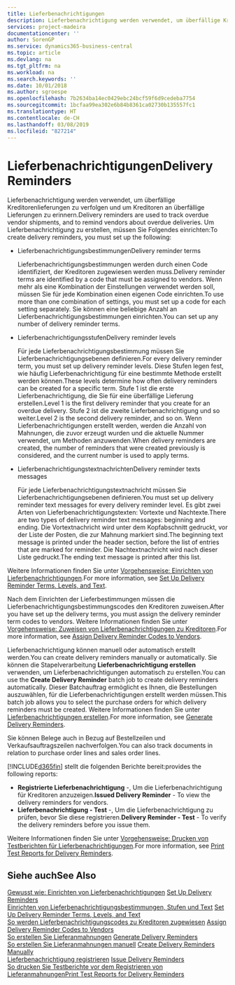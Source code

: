 ```yaml
---
title: Lieferbenachrichtigungen
description: Lieferbenachrichtigung werden verwendet, um überfällige Kreditorenlieferungen zu verfolgen und um Kreditoren an überfällige Lieferungen zu erinnern.
services: project-madeira
documentationcenter: ''
author: SorenGP
ms.service: dynamics365-business-central
ms.topic: article
ms.devlang: na
ms.tgt_pltfrm: na
ms.workload: na
ms.search.keywords: ''
ms.date: 10/01/2018
ms.author: sgroespe
ms.openlocfilehash: 7b2634ba14ec0429ebc24bcf59f6d9cedeba7754
ms.sourcegitcommit: 1bcfaa99ea302e6b84b8361ca02730b135557fc1
ms.translationtype: HT
ms.contentlocale: de-CH
ms.lasthandoff: 03/08/2019
ms.locfileid: "827214"
---
```

# <a name="delivery-reminders"></a><span data-ttu-id="1cb47-103">Lieferbenachrichtigungen</span><span class="sxs-lookup"><span data-stu-id="1cb47-103">Delivery Reminders</span></span>
<span data-ttu-id="1cb47-104">Lieferbenachrichtigung werden verwendet, um überfällige Kreditorenlieferungen zu verfolgen und um Kreditoren an überfällige Lieferungen zu erinnern.</span><span class="sxs-lookup"><span data-stu-id="1cb47-104">Delivery reminders are used to track overdue vendor shipments, and to remind vendors about overdue deliveries.</span></span> <span data-ttu-id="1cb47-105">Um Lieferbenachrichtigung zu erstellen, müssen Sie Folgendes einrichten:</span><span class="sxs-lookup"><span data-stu-id="1cb47-105">To create delivery reminders, you must set up the following:</span></span>  

- <span data-ttu-id="1cb47-106">Lieferbenachrichtigungsbestimmungen</span><span class="sxs-lookup"><span data-stu-id="1cb47-106">Delivery reminder terms</span></span>  

    <span data-ttu-id="1cb47-107">Lieferbenachrichtigungsbestimmungen werden durch einen Code identifiziert, der Kreditoren zugewiesen werden muss.</span><span class="sxs-lookup"><span data-stu-id="1cb47-107">Delivery reminder terms are identified by a code that must be assigned to vendors.</span></span> <span data-ttu-id="1cb47-108">Wenn mehr als eine Kombination der Einstellungen verwendet werden soll, müssen Sie für jede Kombination einen eigenen Code einrichten.</span><span class="sxs-lookup"><span data-stu-id="1cb47-108">To use more than one combination of settings, you must set up a code for each setting separately.</span></span> <span data-ttu-id="1cb47-109">Sie können eine beliebige Anzahl an Lieferbenachrichtigungsbestimmungen einrichten.</span><span class="sxs-lookup"><span data-stu-id="1cb47-109">You can set up any number of delivery reminder terms.</span></span>  

- <span data-ttu-id="1cb47-110">Lieferbenachrichtigungsstufen</span><span class="sxs-lookup"><span data-stu-id="1cb47-110">Delivery reminder levels</span></span>  

    <span data-ttu-id="1cb47-111">Für jede Lieferbenachrichtigungsbestimmung müssen Sie Lieferbenachrichtigungsebenen definieren.</span><span class="sxs-lookup"><span data-stu-id="1cb47-111">For every delivery reminder term, you must set up delivery reminder levels.</span></span> <span data-ttu-id="1cb47-112">Diese Stufen legen fest, wie häufig Lieferbenachrichtigung für eine bestimmte Methode erstellt werden können.</span><span class="sxs-lookup"><span data-stu-id="1cb47-112">These levels determine how often delivery reminders can be created for a specific term.</span></span> <span data-ttu-id="1cb47-113">Stufe 1 ist die erste Lieferbenachrichtigung, die Sie für eine überfällige Lieferung erstellen.</span><span class="sxs-lookup"><span data-stu-id="1cb47-113">Level 1 is the first delivery reminder that you create for an overdue delivery.</span></span> <span data-ttu-id="1cb47-114">Stufe 2 ist die zweite Lieferbenachrichtigung und so weiter.</span><span class="sxs-lookup"><span data-stu-id="1cb47-114">Level 2 is the second delivery reminder, and so on.</span></span> <span data-ttu-id="1cb47-115">Wenn Lieferbenachrichtigungen erstellt werden, werden die Anzahl von Mahnungen, die zuvor erzeugt wurden und die aktuelle Nummer verwendet, um Methoden anzuwenden.</span><span class="sxs-lookup"><span data-stu-id="1cb47-115">When delivery reminders are created, the number of reminders that were created previously is considered, and the current number is used to apply terms.</span></span>  

- <span data-ttu-id="1cb47-116">Lieferbenachrichtigungstextnachrichten</span><span class="sxs-lookup"><span data-stu-id="1cb47-116">Delivery reminder texts messages</span></span>  

    <span data-ttu-id="1cb47-117">Für jede Lieferbenachrichtigungstextnachricht müssen Sie Lieferbenachrichtigungsebenen definieren.</span><span class="sxs-lookup"><span data-stu-id="1cb47-117">You must set up delivery reminder text messages for every delivery reminder level.</span></span> <span data-ttu-id="1cb47-118">Es gibt zwei Arten von Lieferbenachrichtigungstexten: Vortexte und Nachtexte.</span><span class="sxs-lookup"><span data-stu-id="1cb47-118">There are two types of delivery reminder text messages: beginning and ending.</span></span> <span data-ttu-id="1cb47-119">Die Vortextnachricht wird unter dem Kopfabschnitt gedruckt, vor der Liste der Posten, die zur Mahnung markiert sind.</span><span class="sxs-lookup"><span data-stu-id="1cb47-119">The beginning text message is printed under the header section, before the list of entries that are marked for reminder.</span></span> <span data-ttu-id="1cb47-120">Die Nachtextnachricht wird nach dieser Liste gedruckt.</span><span class="sxs-lookup"><span data-stu-id="1cb47-120">The ending text message is printed after this list.</span></span>  

<span data-ttu-id="1cb47-121">Weitere Informationen finden Sie unter [Vorgehensweise: Einrichten von Lieferbenachrichtigungen](how-to-set-up-delivery-reminder-terms-levels-and-text.md).</span><span class="sxs-lookup"><span data-stu-id="1cb47-121">For more information, see [Set Up Delivery Reminder Terms, Levels, and Text](how-to-set-up-delivery-reminder-terms-levels-and-text.md).</span></span>  

<span data-ttu-id="1cb47-122">Nach dem Einrichten der Lieferbestimmungen müssen die Lieferbenachrichtigungsbestimmungscodes den Kreditoren zuweisen.</span><span class="sxs-lookup"><span data-stu-id="1cb47-122">After you have set up the delivery terms, you must assign the delivery reminder term codes to vendors.</span></span> <span data-ttu-id="1cb47-123">Weitere Informationen finden Sie unter [Vorgehensweise: Zuweisen von Lieferbenachrichtigungen zu Kreditoren](how-to-assign-delivery-reminder-codes-to-vendors.md).</span><span class="sxs-lookup"><span data-stu-id="1cb47-123">For more information, see [Assign Delivery Reminder Codes to Vendors](how-to-assign-delivery-reminder-codes-to-vendors.md).</span></span>  

<span data-ttu-id="1cb47-124">Lieferbenachrichtigung können manuell oder automatisch erstellt werden.</span><span class="sxs-lookup"><span data-stu-id="1cb47-124">You can create delivery reminders manually or automatically.</span></span> <span data-ttu-id="1cb47-125">Sie können die Stapelverarbeitung **Lieferbenachrichtigung erstellen** verwenden, um Lieferbenachrichtigungen automatisch zu erstellen.</span><span class="sxs-lookup"><span data-stu-id="1cb47-125">You can use the **Create Delivery Reminder** batch job to create delivery reminders automatically.</span></span> <span data-ttu-id="1cb47-126">Dieser Batchauftrag ermöglicht es Ihnen, die Bestellungen auszuwählen, für die Lieferbenachrichtigungen erstellt werden müssen.</span><span class="sxs-lookup"><span data-stu-id="1cb47-126">This batch job allows you to select the purchase orders for which delivery reminders must be created.</span></span> <span data-ttu-id="1cb47-127">Weitere Informationen finden Sie unter [Lieferbenachrichtigungen erstellen](how-to-issue-delivery-reminders.md).</span><span class="sxs-lookup"><span data-stu-id="1cb47-127">For more information, see [Generate Delivery Reminders](how-to-issue-delivery-reminders.md).</span></span>  

<span data-ttu-id="1cb47-128">Sie können Belege auch in Bezug auf Bestellzeilen und Verkaufsauftragszeilen nachverfolgen.</span><span class="sxs-lookup"><span data-stu-id="1cb47-128">You can also track documents in relation to purchase order lines and sales order lines.</span></span>  

[!INCLUDE[d365fin](../../includes/d365fin_md.md)] <span data-ttu-id="1cb47-129">stellt die folgenden Berichte bereit:</span><span class="sxs-lookup"><span data-stu-id="1cb47-129">provides the following reports:</span></span>  

- <span data-ttu-id="1cb47-130">**Registrierte Lieferbenachrichtigung** -, Um die Lieferbenachrichtigung für Kreditoren anzuzeigen.</span><span class="sxs-lookup"><span data-stu-id="1cb47-130">**Issued Delivery Reminder** - To view the delivery reminders for vendors.</span></span>  
- <span data-ttu-id="1cb47-131">**Lieferbenachrichtigung - Test** -, Um die Lieferbenachrichtigung zu prüfen, bevor Sie diese registrieren.</span><span class="sxs-lookup"><span data-stu-id="1cb47-131">**Delivery Reminder - Test** - To verify the delivery reminders before you issue them.</span></span>  

<span data-ttu-id="1cb47-132">Weitere Informationen finden Sie unter [Vorgehensweise: Drucken von Testberichten für  Lieferbenachrichtigungen](how-to-print-test-reports-for-delivery-reminders.md).</span><span class="sxs-lookup"><span data-stu-id="1cb47-132">For more information, see [Print Test Reports for Delivery Reminders](how-to-print-test-reports-for-delivery-reminders.md).</span></span>  

## <a name="see-also"></a><span data-ttu-id="1cb47-133">Siehe auch</span><span class="sxs-lookup"><span data-stu-id="1cb47-133">See Also</span></span>  
 <span data-ttu-id="1cb47-134">[Gewusst wie: Einrichten von Lieferbenachrichtigungen](how-to-set-up-delivery-reminders.md) </span><span class="sxs-lookup"><span data-stu-id="1cb47-134">[Set Up Delivery Reminders](how-to-set-up-delivery-reminders.md) </span></span>  
 <span data-ttu-id="1cb47-135">[Einrichten von Lieferbenachrichtigungsbestimmungen, Stufen und Text](how-to-set-up-delivery-reminder-terms-levels-and-text.md) </span><span class="sxs-lookup"><span data-stu-id="1cb47-135">[Set Up Delivery Reminder Terms, Levels, and Text](how-to-set-up-delivery-reminder-terms-levels-and-text.md) </span></span>  
 <span data-ttu-id="1cb47-136">[So werden Lieferbenachrichtigungscodes zu Kreditoren zugewiesen](how-to-assign-delivery-reminder-codes-to-vendors.md) </span><span class="sxs-lookup"><span data-stu-id="1cb47-136">[Assign Delivery Reminder Codes to Vendors](how-to-assign-delivery-reminder-codes-to-vendors.md) </span></span>  
 <span data-ttu-id="1cb47-137">[So erstellen Sie Lieferanmahnungen](how-to-generate-delivery-reminders.md) </span><span class="sxs-lookup"><span data-stu-id="1cb47-137">[Generate Delivery Reminders](how-to-generate-delivery-reminders.md) </span></span>  
 <span data-ttu-id="1cb47-138">[So erstellen Sie Lieferanmahnungen manuell](how-to-create-delivery-reminders-manually.md) </span><span class="sxs-lookup"><span data-stu-id="1cb47-138">[Create Delivery Reminders Manually](how-to-create-delivery-reminders-manually.md) </span></span>  
 <span data-ttu-id="1cb47-139">[Lieferbenachrichtigung registrieren](how-to-issue-delivery-reminders.md) </span><span class="sxs-lookup"><span data-stu-id="1cb47-139">[Issue Delivery Reminders](how-to-issue-delivery-reminders.md) </span></span>  
 [<span data-ttu-id="1cb47-140">So drucken Sie Testberichte vor dem Registrieren von Lieferanmahnungen</span><span class="sxs-lookup"><span data-stu-id="1cb47-140">Print Test Reports for Delivery Reminders</span></span>](how-to-print-test-reports-for-delivery-reminders.md)
